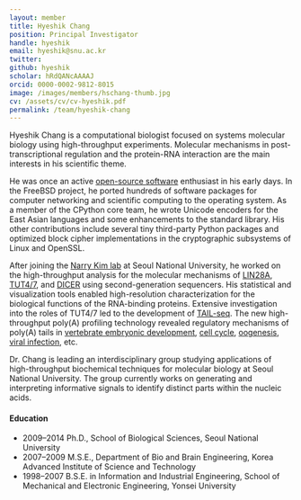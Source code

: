 ```yaml
---
layout: member
title: Hyeshik Chang
position: Principal Investigator
handle: hyeshik
email: hyeshik@snu.ac.kr
twitter: 
github: hyeshik
scholar: hRdQANcAAAAJ
orcid: 0000-0002-9812-8015
image: /images/members/hschang-thumb.jpg
cv: /assets/cv/cv-hyeshik.pdf
permalink: /team/hyeshik-chang
---
```


Hyeshik Chang is a computational biologist focused on systems molecular
biology using high-throughput experiments. Molecular mechanisms in
post-transcriptional regulation and the protein-RNA interaction are the
main interests in his scientific theme.

He was once an active [open-source software](https://opensource.org/)
enthusiast in his early days. In the FreeBSD project, he ported hundreds
of software packages for computer networking and scientific computing to
the operating system.  As a member of the CPython core team, he wrote
Unicode encoders for the East Asian languages and some enhancements
to the standard library. His other contributions include several tiny
third-party Python packages and optimized block cipher implementations
in the cryptographic subsystems of Linux and OpenSSL.

After joining the [Narry Kim lab](https://narrykim.org)
at Seoul National University, he worked on the
high-throughput analysis for the molecular mechanisms of
[LIN28A](https://www.cell.com/abstract/S0092-8674(12)01234-2),
[TUT4/7](https://www.cell.com/abstract/S0092-8674(14)01427-5),
and [DICER](https://www.nature.com/articles/nature10198)
using second-generation sequencers. His statistical and
visualization tools enabled high-resolution characterization for
the biological functions of the RNA-binding proteins. Extensive
investigation into the roles of TUT4/7 led to the development of
[TAIL-seq](https://www.cell.com/molecular-cell/fulltext/S1097-2765(14)00121-X).
The new high-throughput poly(A) profiling technology revealed regulatory
mechanisms of poly(A) tails in
[vertebrate embryonic development](https://www.cell.com/molecular-cell/fulltext/S1097-2765(18)30185-0),
[cell cycle](https://www.cell.com/molecular-cell/fulltext/S1097-2765(16)30057-0),
[oogenesis](http://genesdev.cshlp.org/content/30/14/1671.abstract),
[viral infection](https://www.nature.com/articles/s41594-020-0427-3), etc.

Dr. Chang is leading an interdisciplinary group studying applications
of high-throughput biochemical techniques for molecular biology at
Seoul National University. The group currently works on generating and
interpreting informative signals to identify distinct parts within the
nucleic acids.

#### Education

<ul class="chronological">
  <li><span>2009–2014</span> Ph.D., School of Biological Sciences, Seoul National University</li>
  <li><span>2007–2009</span> M.S.E., Department of Bio and Brain Engineering, Korea Advanced Institute of Science and Technology</li>
  <li><span>1998–2007</span> B.S.E. in Information and Industrial Engineering, School of Mechanical and Electronic Engineering, Yonsei University</li>
</ul>

